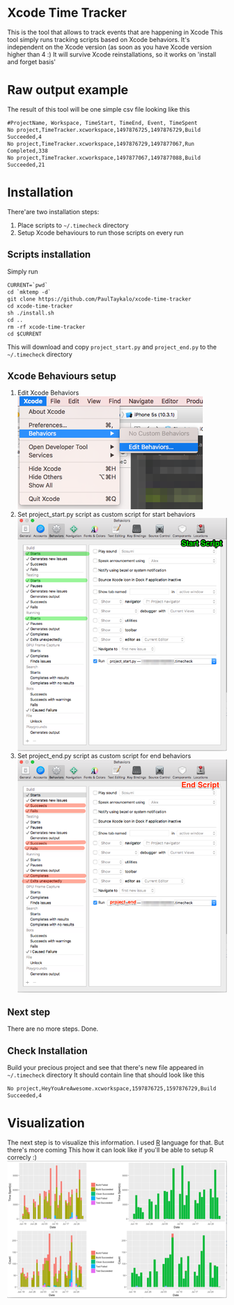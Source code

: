 # Xcode Time Tracker
This is the tool that allows to track events that are happening in Xcode
This tool simply runs tracking scripts based on Xcode behaviors.
It's independent on the Xcode version (as soon as you have Xcode version higher than 4 :)
It will survive Xcode reinstallations, so it works on 'install and forget basis'

# Raw output example
The result of this tool will be one simple csv file looking like this
```
#ProjectName, Workspace, TimeStart, TimeEnd, Event, TimeSpent
No project,TimeTracker.xcworkspace,1497876725,1497876729,Build Succeeded,4
No project,TimeTracker.xcworkspace,1497876729,1497877067,Run Completed,338
No project,TimeTracker.xcworkspace,1497877067,1497877088,Build Succeeded,21
```

# Installation
There'are two installation steps: 
1) Place scripts to `~/.timecheck` directory
2) Setup Xcode behaviours to run those scripts on every run

## Scripts installation
Simply run 
```
CURRENT=`pwd`
cd `mktemp -d`
git clone https://github.com/PaulTaykalo/xcode-time-tracker
cd xcode-time-tracker
sh ./install.sh
cd ..
rm -rf xcode-time-tracker
cd $CURRENT
```
This will download and copy `project_start.py` and `project_end.py` to the `~/.timecheck` directory

## Xcode Behaviours setup

1) Edit Xcode Behaviors  
![Behaviors](https://github.com/PaulTaykalo/xcode-time-tracker/blob/images/images/behaviours.png?raw=true)
2) Set project_start.py script as custom script for start behaviors  
![Start Behaviors](https://github.com/PaulTaykalo/xcode-time-tracker/blob/images/images/start_script.png?raw=true)
3) Set project_end.py script as custom script for end behaviors  
![End Behaviors](https://github.com/PaulTaykalo/xcode-time-tracker/blob/images/images/end_script.png?raw=true)


## Next step
There are no more steps. Done.

## Check Installation
Build your precious project and see that there's new file appeared in `~/.timecheck` directory
It should contain line that should look like this
```
No project,HeyYouAreAwesome.xcworkspace,1597876725,1597876729,Build Succeeded,4
```

# Visualization
The next step is to visualize this information.
I used [R](https://www.r-project.org/about.html) language for that. But there's more coming
This how it can look like if you'll be able to setup R correcly :)
![Visualization](https://github.com/PaulTaykalo/xcode-time-tracker/blob/images/images/stats_visualized.png?raw=true)

